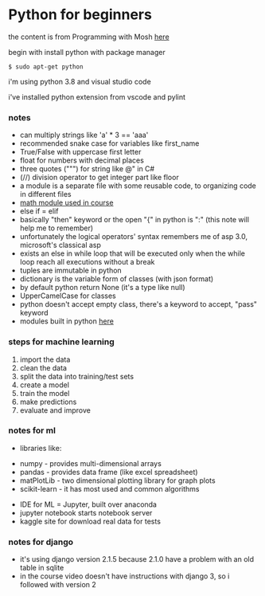 # Python for beginners
  
the content is from Programming with Mosh [here](https://www.youtube.com/watch?v=_uQrJ0TkZlc)  
  
begin with install python with package manager  
```console
$ sudo apt-get python
```
  
i'm using python 3.8 and visual studio code  
  
i've installed python extension from vscode and pylint  
  
   
### notes
* can multiply strings like 'a' * 3 == 'aaa'  
* recommended snake case for variables like first_name
* True/False with uppercase first letter
* float for numbers with decimal places
* three quotes (""") for string like @" in C#
* (//) division operator to get integer part like floor
* a module is a separate file with some reusable code, to organizing code in different files
* [math module used in course](https://docs.python.org/3/library/math.html)
* else if = elif
* basically "then" keyword or the open "{" in python is ":" (this note will help me to remember)
* unfortunately the logical operators' syntax remembers me of asp 3.0, microsoft's classical asp
* exists an else in while loop that will be executed only when the while loop reach all executions without a break
* tuples are immutable in python
* dictionary is the variable form of classes (with json format)
* by default python return None (it's a type like null)
* UpperCamelCase for classes
* python doesn't accept empty class, there's a keyword to accept, "pass" keyword
* modules built in python [here](https://docs.python.org/3/py-modindex.html)


### steps for machine learning
1. import the data
2. clean the data
3. split the data into training/test sets
4. create a model
5. train the model
6. make predictions
7. evaluate and improve

### notes for ml
* libraries like: 
- numpy - provides multi-dimensional arrays
- pandas - provides data frame (like excel spreadsheet)
- matPlotLib - two dimensional plotting library for graph plots
- scikit-learn - it has most used and common algorithms
* IDE for ML = Jupyter, built over anaconda
* jupyter notebook starts notebook server
* kaggle site for download real data for tests

### notes for django
* it's using django version 2.1.5 because 2.1.0 have a problem with an old table in sqlite
* in the course video doesn't have instructions with django 3, so i followed with version 2